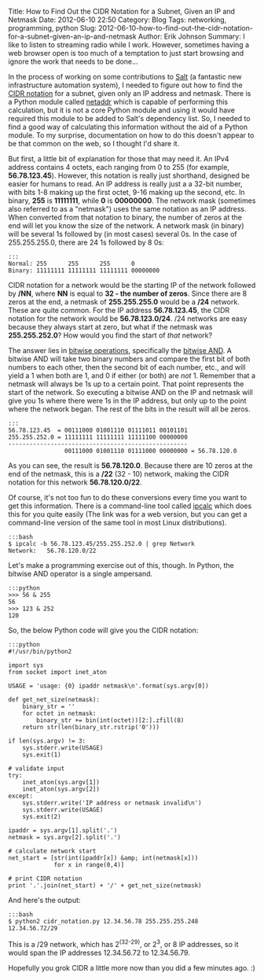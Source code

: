 Title: How to Find Out the CIDR Notation for a Subnet, Given an IP and Netmask
Date: 2012-06-10 22:50
Category: Blog
Tags: networking, programming, python
Slug: 2012-06-10-how-to-find-out-the-cidr-notation-for-a-subnet-given-an-ip-and-netmask
Author: Erik Johnson
Summary: I like to listen to streaming radio while I work. However, sometimes having a web browser open is too much of a temptation to just start browsing and ignore the work that needs to be done...

In the process of working on some contributions to
[Salt](http://github.com/saltstack/salt) (a fantastic new infrastructure
automation system), I needed to figure out how to find the [CIDR
notation](http://en.wikipedia.org/wiki/CIDR_notation) for a subnet, given only
an IP address and netmask. There is a Python module called
[netaddr](http://pypi.python.org/pypi/netaddr/) which is capable of performing
this calculation, but it is not a core Python module and using it would have
required this module to be added to Salt's dependency list. So, I needed to
find a good way of calculating this information without the aid of a Python
module. To my surprise, documentation on how to do this doesn't appear to be
that common on the web, so I thought I'd share it.

But first, a little bit of explanation for those that may need it. An IPv4
address contains 4 octets, each ranging from 0 to 255 (for example,
**56.78.123.45**). However, this notation is really just shorthand, designed be
easier for humans to read. An IP address is really just a a 32-bit number, with
bits 1-8 making up the first octet, 9-16 making up the second, etc. In binary,
**255** is **11111111**, while **0** is **00000000**. The network mask
(sometimes also referred to as a "netmask") uses the same notation as an IP
address. When converted from that notation to binary, the number of zeros at
the end will let you know the size of the network. A network mask (in binary)
will be several 1s followed by (in most cases) several 0s. In the case of
255.255.255.0, there are 24 1s followed by 8 0s:

    :::
    Normal: 255      255      255      0
    Binary: 11111111 11111111 11111111 00000000

CIDR notation for a network would be the starting IP of the network followed by
**/NN**, where **NN** is equal to **32 - the number of zeros**. Since there are
8 zeros at the end, a netmask of **255.255.255.0** would be a **/24** network.
These are quite common. For the IP address **56.78.123.45**, the CIDR notation
for the network would be **56.78.123.0/24**. /24 networks are easy because they
always start at zero, but what if the netmask was **255.255.252.0**? How would
you find the start of *that* network?

The answer lies in [bitwise
operations](http://en.wikipedia.org/wiki/Bitwise_operation), specifically the
[bitwise AND](http://en.wikipedia.org/wiki/Bitwise_operation#AND). A bitwise
AND will take two binary numbers and compare the first bit of both numbers to
each other, then the second bit of each number, etc., and will yield a 1 when
both are 1, and 0 if either (or both) are *not* 1. Remember that a netmask will
always be 1s up to a certain point. That point represents the start of the
network. So executing a bitwise AND on the IP and netmask will give you 1s
where there were 1s in the IP address, but only up to the point where the
network began. The rest of the bits in the result will all be zeros.

    :::
    56.78.123.45  = 00111000 01001110 01111011 00101101
    255.255.252.0 = 11111111 11111111 11111100 00000000
    ---------------------------------------------------
                    00111000 01001110 01111000 00000000 = 56.78.120.0

As you can see, the result is **56.78.120.0**. Because there are 10 zeros at
the end of the netmask, this is a **/22** (32 - 10) network, making the CIDR
notation for this network **56.78.120.0/22**.

Of course, it's not too fun to do these conversions every time you want to get
this information. There is a command-line tool called
[ipcalc](http://jodies.de/ipcalc) which does this for you quite easily (The
link was for a web version, but you can get a command-line version of the same
tool in most Linux distributions).

    :::bash
    $ ipcalc -b 56.78.123.45/255.255.252.0 | grep Network
    Network:   56.78.120.0/22

Let's make a programming exercise out of this, though. In Python, the bitwise
AND operator is a single ampersand.

    :::python
    >>> 56 & 255
    56
    >>> 123 & 252
    120

So, the below Python code will give you the CIDR notation:

    :::python
    #!/usr/bin/python2

    import sys
    from socket import inet_aton

    USAGE = 'usage: {0} ipaddr netmask\n'.format(sys.argv[0])

    def get_net_size(netmask):
        binary_str = ''
        for octet in netmask:
            binary_str += bin(int(octet))[2:].zfill(8)
        return str(len(binary_str.rstrip('0')))

    if len(sys.argv) != 3:
        sys.stderr.write(USAGE)
        sys.exit(1)

    # validate input
    try:
        inet_aton(sys.argv[1])
        inet_aton(sys.argv[2])
    except:
        sys.stderr.write('IP address or netmask invalid\n')
        sys.stderr.write(USAGE)
        sys.exit(2)

    ipaddr = sys.argv[1].split('.')
    netmask = sys.argv[2].split('.')

    # calculate network start
    net_start = [str(int(ipaddr[x]) &amp; int(netmask[x]))
                 for x in range(0,4)]

    # print CIDR notation
    print '.'.join(net_start) + '/' + get_net_size(netmask)

And here's the output:

    :::bash
    $ python2 cidr_notation.py 12.34.56.78 255.255.255.248
    12.34.56.72/29

This is a /29 network, which has 2<sup>(32-29)</sup>, or 2<sup>3</sup>, or 8 IP
addresses, so it would span the IP addresses 12.34.56.72 to 12.34.56.79.

Hopefully you grok CIDR a little more now than you did a few minutes ago. :)
